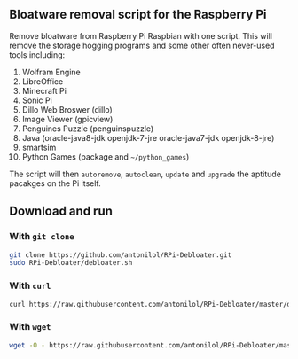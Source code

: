 ## Bloatware removal script for the Raspberry Pi

Remove bloatware from Raspberry Pi Raspbian with one script. This will remove the storage hogging programs and some other often never-used tools including:

1. Wolfram Engine
2. LibreOffice
3. Minecraft Pi
4. Sonic Pi
5. Dillo Web Broswer (dillo)
6. Image Viewer (gpicview)
7. Penguines Puzzle (penguinspuzzle)
8. Java (oracle-java8-jdk openjdk-7-jre oracle-java7-jdk openjdk-8-jre)
9. smartsim
10. Python Games (package and `~/python_games`)

The script will then `autoremove`, `autoclean`, `update` and `upgrade` the aptitude pacakges on the Pi itself.

## Download and run

### With `git clone`

```bash
git clone https://github.com/antonilol/RPi-Debloater.git
sudo RPi-Debloater/debloater.sh
```

### With `curl`

```bash
curl https://raw.githubusercontent.com/antonilol/RPi-Debloater/master/debloater.sh | sudo bash
```

### With `wget`

```bash
wget -O - https://raw.githubusercontent.com/antonilol/RPi-Debloater/master/debloater.sh | sudo bash
```

